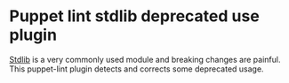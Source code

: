 # Puppet lint stdlib deprecated use plugin

[Stdlib](https://github.com/puppetlabs/puppetlabs-stdlib) is a very commonly used module and breaking changes are painful.
This puppet-lint plugin detects and corrects some deprecated usage.
